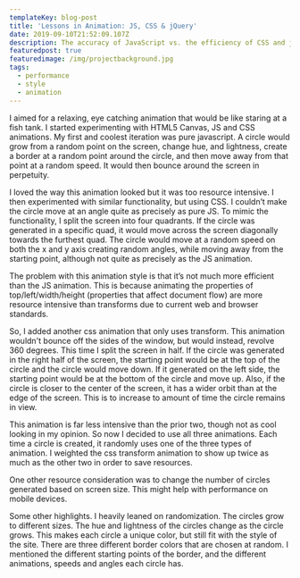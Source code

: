 ```yaml
---
templateKey: blog-post
title: 'Lessons in Animation: JS, CSS & jQuery'
date: 2019-09-10T21:52:09.107Z
description: The accuracy of JavaScript vs. the efficiency of CSS and jQuery
featuredpost: true
featuredimage: /img/projectbackground.jpg
tags:
  - performance
  - style
  - animation
---
```

I aimed for a relaxing, eye catching animation that would be like staring at a fish tank. I started experimenting with HTML5 Canvas, JS and CSS animations. My first and coolest iteration was pure javascript. A circle would grow from a random point on the screen, change hue, and lightness, create a border at a random point around the circle, and then move away from that point at a random speed. It would then bounce around the screen in perpetuity.

I loved the way this animation looked but it was too resource intensive. I then experimented with similar functionality, but using CSS. I couldn’t make the circle move at an angle quite as precisely as pure JS. To mimic the functionality, I split the screen into four quadrants. If the circle was generated in a specific quad, it would move across the screen diagonally towards the furthest quad. The circle would move at a random speed on both the x and y axis creating random angles, while moving away from the starting point, although not quite as precisely as the JS animation.

The problem with this animation style is that it’s not much more efficient than the JS animation. This is because animating the properties of top/left/width/height (properties that affect document flow) are more resource intensive than transforms due to current web and browser standards.

So, I added another css animation that only uses transform. This animation wouldn't bounce off the sides of the window, but would instead, revolve 360 degrees. This time I split the screen in half. If the circle was generated in the right half of the screen, the starting point would be at the top of the circle and the circle would move down. If it generated on the left side, the starting point would be at the bottom of the circle and move up. Also, if the circle is closer to the center of the screen, it has a wider orbit than at the edge of the screen. This is to increase to amount of time the circle remains in view.

This animation is far less intensive than the prior two, though not as cool looking in my opinion. So now I decided to use all three animations. Each time a circle is created, it randomly uses one of the three types of animation. I weighted the css transform animation to show up twice as much as the other two in order to save resources.

One other resource consideration was to change the number of circles generated based on screen size. This might help with performance on mobile devices.

Some other highlights. I heavily leaned on randomization. The circles grow to different sizes. The hue and lightness of the circles change as the circle grows. This makes each circle a unique color, but still fit with the style of the site. There are three different border colors that are chosen at random. I mentioned the different starting points of the border, and the different animations, speeds and angles each circle has.
